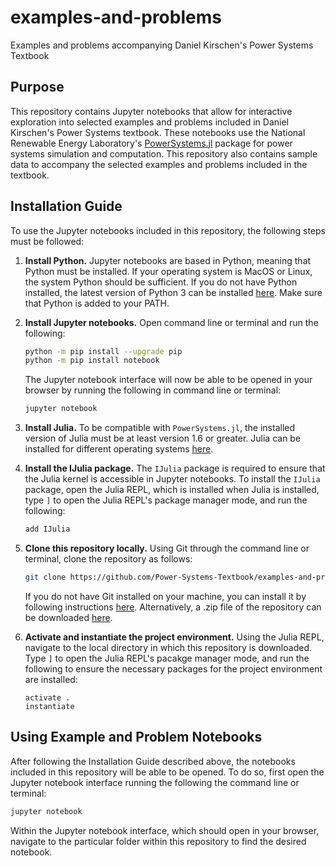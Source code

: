 # examples-and-problems
Examples and problems accompanying Daniel Kirschen's Power Systems Textbook

## Purpose
This repository contains Jupyter notebooks that allow for interactive exploration into 
selected examples and problems included in Daniel Kirschen's Power Systems textbook. These 
notebooks use the National Renewable Energy Laboratory's 
[PowerSystems.jl](https://github.com/NREL-SIIP/PowerSystems.jl) package for power systems 
simulation and computation. This repository also contains sample data to accompany the 
selected examples and problems included in the textbook.

## Installation Guide
To use the Jupyter notebooks included in this repository, the following steps must be 
followed:

1. **Install Python.** Jupyter notebooks are based in Python, meaning that Python must be 
installed. If your operating system is MacOS or Linux, the system Python should be 
sufficient. If you do not have Python installed, the latest version of Python 3 can be 
installed [here](https://www.python.org/downloads/). Make sure that Python is added to your 
PATH.

2. **Install Jupyter notebooks.** Open command line or terminal and run the following:

    ```sh
    python -m pip install --upgrade pip
    python -m pip install notebook
    ```

    The Jupyter notebook interface will now be able to be opened in your browser by running 
    the following in command line or terminal:
    
    ```sh
    jupyter notebook
    ```

3. **Install Julia.** To be compatible with `PowerSystems.jl`, the installed version of 
Julia must be at least version 1.6 or greater. Julia can be installed for different 
operating systems [here](https://julialang.org/downloads/).

4. **Install the IJulia package.** The `IJulia` package is required to ensure that the 
Julia kernel is accessible in Jupyter notebooks. To install the `IJulia` package, open the 
Julia REPL, which is installed when Julia is installed, type `]` to open the Julia REPL's 
package manager mode, and run the following:

    ```julia
    add IJulia
    ```

5. **Clone this repository locally.** Using Git through the command line or terminal, clone 
the repository as follows:

    ```sh
    git clone https://github.com/Power-Systems-Textbook/examples-and-problems.git
    ```
    
    If you do not have Git installed on your machine, you can install it by following 
    instructions [here](https://git-scm.com/book/en/v2/Getting-Started-Installing-Git). 
    Alternatively, a .zip file of the repository can be downloaded 
    [here](https://github.com/Power-Systems-Textbook/examples-and-problems).

6. **Activate and instantiate the project environment.** Using the Julia REPL, navigate to 
the local directory in which this repository is downloaded. Type `]` to open the Julia 
REPL's pacakge manager mode, and run the following to ensure the necessary packages for the 
project environment are installed:

    ```
    activate .
    instantiate
    ```

## Using Example and Problem Notebooks
After following the Installation Guide described above, the notebooks included in this 
repository will be able to be opened. To do so, first open the Jupyter notebook interface 
running the following the command line or terminal:

```sh
jupyter notebook
```

Within the Jupyter notebook interface, which should open in your browser, navigate to the 
particular folder within this repository to find the desired notebook.

